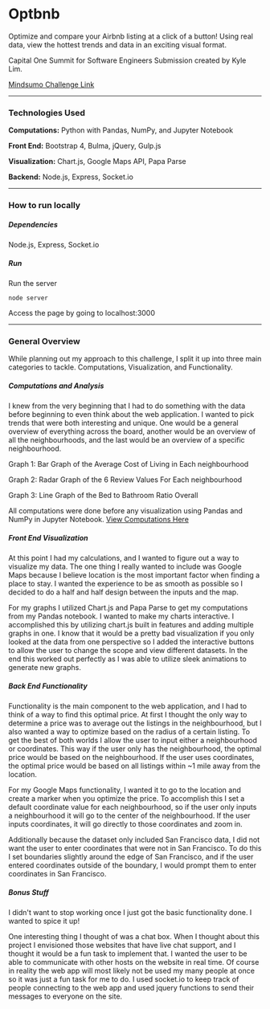 # Optbnb

Optimize and compare your Airbnb listing at a click of a button! Using real data, view the hottest trends and data in an exciting visual format.

Capital One Summit for Software Engineers Submission created by Kyle Lim.

[Mindsumo Challenge Link](https://www.mindsumo.com/contests/airbnb-sf)

---

### Technologies Used

**Computations:** Python with Pandas, NumPy, and Jupyter Notebook

**Front End:** Bootstrap 4, Bulma, jQuery, Gulp.js

**Visualization:** Chart.js, Google Maps API, Papa Parse

**Backend:** Node.js, Express, Socket.io

---

### How to run locally

##### Dependencies

Node.js, Express, Socket.io

##### Run

Run the server

```
node server
```

Access the page by going to localhost:3000

---

### General Overview

While planning out my approach to this challenge, I split it up into three main categories to tackle. Computations, Visualization, and Functionality.

##### Computations and Analysis

I knew from the very beginning that I had to do something with the data
before beginning to even think about the web application. I wanted to pick
trends that were both interesting and unique. One would be a general overview
of everything across the board, another would be an overview of all the
neighbourhoods, and the last would be an overview of a specific neighbourhood.

Graph 1: Bar Graph of the Average Cost of Living in Each neighbourhood

Graph 2: Radar Graph of the 6 Review Values For Each neighbourhood

Graph 3: Line Graph of the Bed to Bathroom Ratio Overall

All computations were done before any visualization using Pandas and NumPy in Jupyter Notebook. [View Computations Here](data/Import_Data.ipynb)


##### Front End Visualization

At this point I had my calculations, and I wanted to figure out a way to
visualize my data. The one thing I really wanted to include was Google Maps
because I believe location is the most important factor when finding a place
to stay. I wanted the experience to be as smooth as possible so I decided to
do a half and half design between the inputs and the map.

For my graphs I utilized Chart.js and Papa Parse to get my computations from my
Pandas notebook. I wanted to make my charts interactive. I accomplished this
by utilizing chart.js built in features and adding multiple graphs in one.
I know that it would be a pretty bad visualization if you only looked at the
data from one perspective so I added the interactive buttons to allow the user
to change the scope and view different datasets. In the end this worked out
perfectly as I was able to utilize sleek animations to generate new graphs.

##### Back End Functionality

Functionality is the main component to the web application, and I had to think
of a way to find this optimal price. At first I thought the only way to
determine a price was to average out the listings in the neighbourhood, but I
also wanted a way to optimize based on the radius of a certain listing. To get
the best of both worlds I allow the user to input either a neighbourhood or
coordinates. This way if the user only has the neighbourhood, the optimal
price would be based on the neighbourhood. If the user uses coordinates,
the optimal price would be based on all listings within ~1 mile away from the
location.

For my Google Maps functionality, I wanted it to go to the location and create
a marker when you optimize the price. To accomplish this I set a default
coordinate value for each neighbourhood, so if the user only inputs a
neighbourhood it will go to the center of the neighbourhood. If the user inputs
coordinates, it will go directly to those coordinates and zoom in.

Additionally because the dataset only included San Francisco data, I did not
want the user to enter coordinates that were not in San Francisco. To do this
I set boundaries slightly around the edge of San Francisco, and if the user
entered coordinates outside of the boundary, I would prompt them to enter
coordinates in San Francisco.

##### Bonus Stuff

I didn't want to stop working once I just got the basic functionality done. I
wanted to spice it up!

One interesting thing I thought of was a chat box. When I thought about this
project I envisioned those websites that have live chat support, and I thought
it would be a fun task to implement that. I wanted the user to be able to
communicate with other hosts on the website in real time. Of course in reality
the web app will most likely not be used my many people at once so it was just
a fun task for me to do. I used socket.io to keep track of people connecting
to the web app and used jquery functions to send their messages to everyone
on the site.
